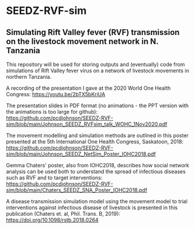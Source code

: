 # SEEDZ-RVF-sim
## Simulating Rift Valley fever (RVF) transmission on the livestock movement network in N. Tanzania

This repository will be used for storing outputs and (eventually) code from simulations of Rift Valley fever virus on a network of livestock movements in northern Tanzania. 

A recording of the presentation I gave at the 2020 World One Health Congress:
https://youtu.be/2bTX5bKriUA

The presentation slides in PDF format (no animations - the PPT version with the animations is too large for github):
https://github.com/pcdjohnson/SEEDZ-RVF-sim/blob/main/Johnson_SEEDZ_RVFsim_talk_WOHC_1Nov2020.pdf

The movement modelling and simulation methods are outlined in this poster presented at the 5th International One Health Congress, Saskatoon, 2018:
https://github.com/pcdjohnson/SEEDZ-RVF-sim/blob/main/Johnson_SEEDZ_NetSim_Poster_IOHC2018.pdf

Gemma Chaters' poster, also from IOHC2018, describes how social network analysis can be used both to understand the spread of infectious diseases such as RVF and to target interventions:
https://github.com/pcdjohnson/SEEDZ-RVF-sim/blob/main/Chaters_SEEDZ_SNA_Poster_IOHC2018.pdf

A disease transmission simulation model using the movement model to trial interventions against infectious disease of livestock is presented in this publication (Chaters et. al, Phil. Trans. B, 2019): 
https://doi.org/10.1098/rstb.2018.0264



